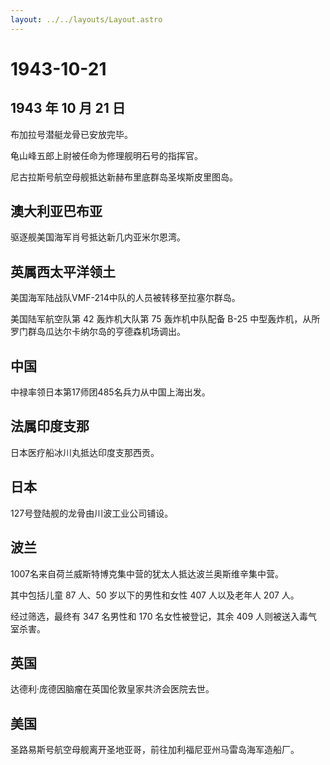 ```yaml
---
layout: ../../layouts/Layout.astro
---
```


# 1943-10-21

## 1943 年 10 月 21 日

布加拉号潜艇龙骨已安放完毕。

龟山峰五郎上尉被任命为修理舰明石号的指挥官。

尼古拉斯号航空母舰抵达新赫布里底群岛圣埃斯皮里图岛。

## 澳大利亚巴布亚

驱逐舰美国海军肖号抵达新几内亚米尔恩湾。

## 英属西太平洋领土

美国海军陆战队VMF-214中队的人员被转移至拉塞尔群岛。

美国陆军航空队第 42 轰炸机大队第 75 轰炸机中队配备 B-25
中型轰炸机，从所罗门群岛瓜达尔卡纳尔岛的亨德森机场调出。

## 中国

中禄率领日本第17师团485名兵力从中国上海出发。

## 法属印度支那

日本医疗船冰川丸抵达印度支那西贡。

## 日本

127号登陆舰的龙骨由川波工业公司铺设。

## 波兰

1007名来自荷兰威斯特博克集中营的犹太人抵达波兰奥斯维辛集中营。

其中包括儿童 87 人、50 岁以下的男性和女性 407 人以及老年人 207 人。

经过筛选，最终有 347 名男性和 170 名女性被登记，其余 409
人则被送入毒气室杀害。

## 英国

达德利·庞德因脑瘤在英国伦敦皇家共济会医院去世。

## 美国

圣路易斯号航空母舰离开圣地亚哥，前往加利福尼亚州马雷岛海军造船厂。